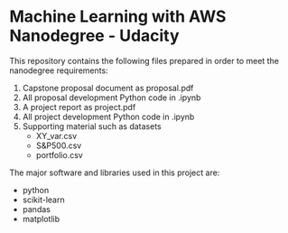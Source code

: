 # Machine Learning with AWS Nanodegree - Udacity


 This repository contains the following files prepared in order to meet the nanodegree requirements:
 1. Capstone proposal document as proposal.pdf
 2. All proposal development Python code in .ipynb
 3. A project report as project.pdf
 4. All project development Python code in .ipynb
 5. Supporting material such as datasets
    * XY_var.csv
    * S&P500.csv
    * portfolio.csv

The major software and libraries used in this project are:
* python
* scikit-learn
* pandas
* matplotlib
